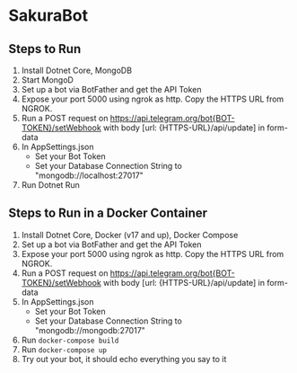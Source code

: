 # SakuraBot

## Steps to Run

1. Install Dotnet Core, MongoDB
2. Start MongoD
3. Set up a bot via BotFather and get the API Token
4. Expose your port 5000 using ngrok as http. Copy the HTTPS URL from NGROK.
5. Run a POST request on https://api.telegram.org/bot{BOT-TOKEN}/setWebhook with body [url: {HTTPS-URL}/api/update] in form-data
6. In AppSettings.json
    - Set your Bot Token
    - Set your Database Connection String to "mongodb://localhost:27017"
7. Run Dotnet Run

## Steps to Run in a Docker Container

1. Install Dotnet Core, Docker (v17 and up), Docker Compose
2. Set up a bot via BotFather and get the API Token
3. Expose your port 5000 using ngrok as http. Copy the HTTPS URL from NGROK.
4. Run a POST request on https://api.telegram.org/bot{BOT-TOKEN}/setWebhook with body [url: {HTTPS-URL}/api/update] in form-data
5. In AppSettings.json
    - Set your Bot Token
    - Set your Database Connection String to "mongodb://mongodb:27017"
5. Run `docker-compose build`
6. Run `docker-compose up`
7. Try out your bot, it should echo everything you say to it